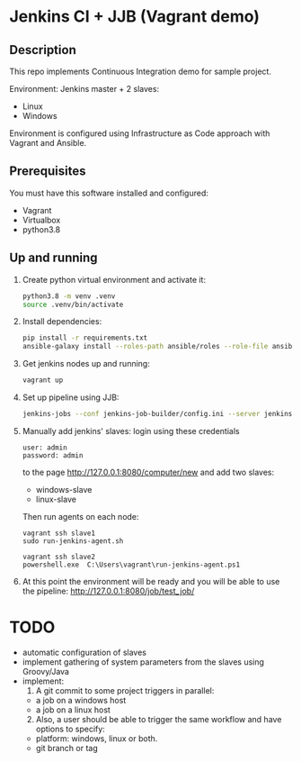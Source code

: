 # Jenkins CI + JJB (Vagrant demo)

## Description
This repo implements Continuous Integration demo for sample project.

Environment:
Jenkins master + 2 slaves:
   - Linux
   - Windows

Environment is configured using Infrastructure as Code approach with Vagrant and Ansible.

## Prerequisites

You must have this software installed and configured:
- Vagrant
- Virtualbox
- python3.8

## Up and running

1. Create python virtual environment and activate it:
   ```bash
   python3.8 -m venv .venv
   source .venv/bin/activate
   ```
2. Install dependencies:
   ```bash
   pip install -r requirements.txt
   ansible-galaxy install --roles-path ansible/roles --role-file ansible/requirements.yml
   ```
3. Get jenkins nodes up and running:
   ```bash
   vagrant up
   ```
4. Set up pipeline using JJB:
   ```bash
   jenkins-jobs --conf jenkins-job-builder/config.ini --server jenkins-master update jenkins-job-builder/pipeline.yml
   ```
5. Manually add jenkins' slaves: login using these credentials
   ```
   user: admin
   password: admin
   ```
   to the page http://127.0.0.1:8080/computer/new and add two slaves:
   - windows-slave
   - linux-slave

   Then run agents on each node:
   ```
   vagrant ssh slave1
   sudo run-jenkins-agent.sh
   ```
   ```
   vagrant ssh slave2
   powershell.exe  C:\Users\vagrant\run-jenkins-agent.ps1
   ```
6. At this point the environment will be ready and you will be able to use the pipeline: http://127.0.0.1:8080/job/test_job/ 
   
# TODO
- automatic configuration of slaves
- implement gathering of system parameters from the slaves using Groovy/Java
- implement: 
  1. A git commit to some project triggers in parallel:
  - a job on a windows host
  - a job on a linux host
  2. Also, a user should be able to trigger the same workflow and have options to specify:
  - platform: windows, linux or both.
  - git branch or tag
